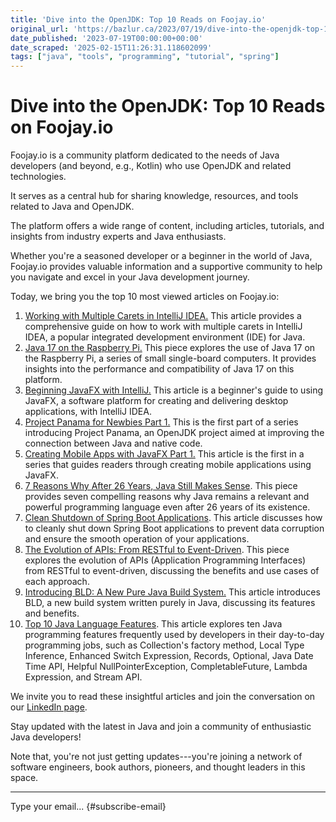 ```yaml
---
title: 'Dive into the OpenJDK: Top 10 Reads on Foojay.io'
original_url: 'https://bazlur.ca/2023/07/19/dive-into-the-openjdk-top-10-reads-on-foojay-io/'
date_published: '2023-07-19T00:00:00+00:00'
date_scraped: '2025-02-15T11:26:31.118602099'
tags: ["java", "tools", "programming", "tutorial", "spring"]
---
```


Dive into the OpenJDK: Top 10 Reads on Foojay.io
================================================

Foojay.io is a community platform dedicated to the needs of Java developers (and beyond, e.g., Kotlin) who use OpenJDK and related technologies.

It serves as a central hub for sharing knowledge, resources, and tools related to Java and OpenJDK.

The platform offers a wide range of content, including articles, tutorials, and insights from industry experts and Java enthusiasts.

Whether you're a seasoned developer or a beginner in the world of Java, Foojay.io provides valuable information and a supportive community to help you navigate and excel in your Java development journey.

Today, we bring you the top 10 most viewed articles on Foojay.io:

1. [Working with Multiple Carets in IntelliJ IDEA.](https://foojay.io/today/working-with-multiple-carets-in-intellij-idea/) This article provides a comprehensive guide on how to work with multiple carets in IntelliJ IDEA, a popular integrated development environment (IDE) for Java.
2. [Java 17 on the Raspberry Pi.](https://foojay.io/today/java-17-on-the-raspberry-pi/) This piece explores the use of Java 17 on the Raspberry Pi, a series of small single-board computers. It provides insights into the performance and compatibility of Java 17 on this platform.
3. [Beginning JavaFX with IntelliJ.](https://foojay.io/today/beginning-javafx-with-intellij/) This article is a beginner's guide to using JavaFX, a software platform for creating and delivering desktop applications, with IntelliJ IDEA.
4. [Project Panama for Newbies Part 1.](https://foojay.io/today/project-panama-for-newbies-part-1/) This is the first part of a series introducing Project Panama, an OpenJDK project aimed at improving the connection between Java and native code.
5. [Creating Mobile Apps with JavaFX Part 1.](https://foojay.io/today/creating-mobile-apps-with-javafx-part-1/) This article is the first in a series that guides readers through creating mobile applications using JavaFX.
6. [7 Reasons Why After 26 Years, Java Still Makes Sense](https://foojay.io/today/7-reasons-why-after-26-years-java-still-makes-sense/). This piece provides seven compelling reasons why Java remains a relevant and powerful programming language even after 26 years of its existence.
7. [Clean Shutdown of Spring Boot Applications](https://foojay.io/today/clean-shutdown-of-spring-boot-applications/). This article discusses how to cleanly shut down Spring Boot applications to prevent data corruption and ensure the smooth operation of your applications.
8. [The Evolution of APIs: From RESTful to Event-Driven](https://foojay.io/today/the-evolution-of-apis-from-restful-to-event-driven/). This piece explores the evolution of APIs (Application Programming Interfaces) from RESTful to event-driven, discussing the benefits and use cases of each approach.
9. [Introducing BLD: A New Pure Java Build System.](https://foojay.io/today/introducing-bld-a-new-pure-java-build-system/) This article introduces BLD, a new build system written purely in Java, discussing its features and benefits.
10. [Top 10 Java Language Features](https://foojay.io/today/top-10-java-language-features/). This article explores ten Java programming features frequently used by developers in their day-to-day programming jobs, such as Collection's factory method, Local Type Inference, Enhanced Switch Expression, Records, Optional, Java Date Time API, Helpful NullPointerException, CompletableFuture, Lambda Expression, and Stream API.

We invite you to read these insightful articles and join the conversation on our [LinkedIn page](https://www.linkedin.com/company/foojayio/).

Stay updated with the latest in Java and join a community of enthusiastic Java developers!

Note that, you're not just getting updates---you're joining a network of software engineers, book authors, pioneers, and thought leaders in this space.  

*** ** * ** ***

Type your email... {#subscribe-email}
